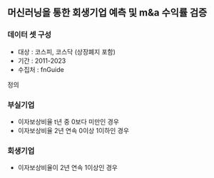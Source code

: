## 머신러닝을 통한 회생기업 예측 및 m&a 수익률 검증

### 데이터 셋 구성
- 대상 : 코스피, 코스닥 (상장폐지 포함)
- 기간 : 2011-2023
- 수집처 : fnGuide

정의
### 부실기업
- 이자보상비율 t년 중 0보다 미만인 경우
- 이자보상비율 2년 연속 0이상 1이하인 경우

### 회생기업
- 이자보상비율이 2년 연속 1이상인 경우

